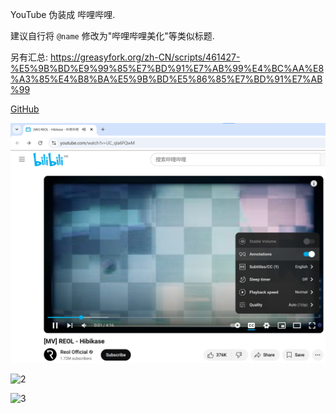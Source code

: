 YouTube 伪装成 哔哩哔哩.

建议自行将 `@name` 修改为"哔哩哔哩美化"等类似标题.

另有汇总: 
https://greasyfork.org/zh-CN/scripts/461427-%E5%9B%BD%E9%99%85%E7%BD%91%E7%AB%99%E4%BC%AA%E8%A3%85%E4%B8%BA%E5%9B%BD%E5%86%85%E7%BD%91%E7%AB%99

[GitHub](https://github.com/userElaina/this-is-the-China-website)

![1](https://raw.githubusercontent.com/userElaina/this-is-the-China-website/main/youtube/show1.png)

![2](https://raw.githubusercontent.com/userElaina/this-is-the-China-website/main/youtube/show2.png)

![3](https://raw.githubusercontent.com/userElaina/this-is-the-China-website/main/youtube/show3.png)
